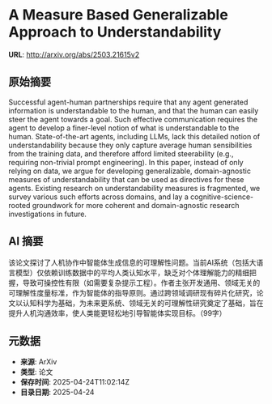 # A Measure Based Generalizable Approach to Understandability

**URL**: http://arxiv.org/abs/2503.21615v2

## 原始摘要

Successful agent-human partnerships require that any agent generated
information is understandable to the human, and that the human can easily steer
the agent towards a goal. Such effective communication requires the agent to
develop a finer-level notion of what is understandable to the human.
State-of-the-art agents, including LLMs, lack this detailed notion of
understandability because they only capture average human sensibilities from
the training data, and therefore afford limited steerability (e.g., requiring
non-trivial prompt engineering).
  In this paper, instead of only relying on data, we argue for developing
generalizable, domain-agnostic measures of understandability that can be used
as directives for these agents. Existing research on understandability measures
is fragmented, we survey various such efforts across domains, and lay a
cognitive-science-rooted groundwork for more coherent and domain-agnostic
research investigations in future.


## AI 摘要

该论文探讨了人机协作中智能体生成信息的可理解性问题。当前AI系统（包括大语言模型）仅依赖训练数据中的平均人类认知水平，缺乏对个体理解能力的精细把握，导致可操控性有限（如需要复杂提示工程）。作者主张开发通用、领域无关的可理解性度量标准，作为智能体的指导原则。通过跨领域调研现有碎片化研究，论文以认知科学为基础，为未来更系统、领域无关的可理解性研究奠定了基础，旨在提升人机沟通效率，使人类能更轻松地引导智能体实现目标。（99字）

## 元数据

- **来源**: ArXiv
- **类型**: 论文
- **保存时间**: 2025-04-24T11:02:14Z
- **目录日期**: 2025-04-24
